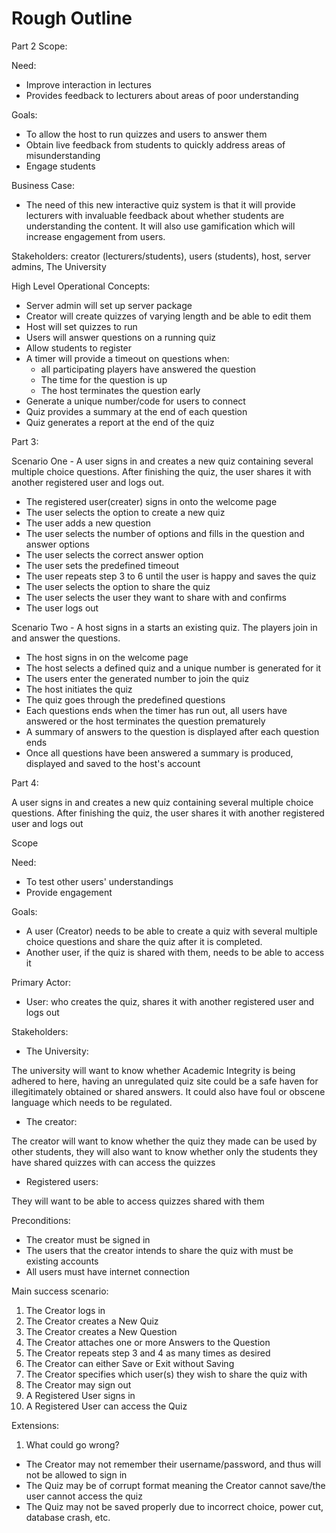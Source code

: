 # Rough Outline

Part 2 Scope:

Need:

- Improve interaction in lectures
- Provides feedback to lecturers about areas of poor understanding

Goals:

- To allow the host to run quizzes and users to answer them
- Obtain live feedback from students to quickly address areas of misunderstanding
- Engage students

Business Case:

- The need of this new interactive quiz system is that it will provide lecturers
with invaluable feedback about whether students are understanding the content. It will also
use gamification which will increase engagement from users.

Stakeholders: creator (lecturers/students), users (students), host, server admins, The University

High Level Operational Concepts:

- Server admin will set up server package
- Creator will create quizzes of varying length and be able to edit them
- Host will set quizzes to run
- Users will answer questions on a running quiz
- Allow students to register
- A timer will provide a timeout on questions when:
  - all participating players have answered the question
  - The time for the question is up
  - The host terminates the question early
- Generate a unique number/code for users to connect
- Quiz provides a summary at the end of each question
- Quiz generates a report at the end of the quiz

Part 3:

Scenario One - A user signs in and creates a new quiz containing several multiple choice questions. After finishing the quiz, the user shares it with another registered user and logs out.
- The registered user(creater) signs in onto the welcome page
- The user selects the option to create a new quiz
- The user adds a new question
- The user selects the number of options and fills in the question and answer options
- The user selects the correct answer option
- The user sets the predefined timeout
- The user repeats step 3 to 6 until the user is happy and saves the quiz
- The user selects the option to share the quiz
- The user selects the user they want to share with and confirms
- The user logs out

Scenario Two - A host signs in a starts an existing quiz. The players join in and answer the questions.
- The host signs in on the welcome page
- The host selects a defined quiz and a unique number is generated for it
- The users enter the generated number to join the quiz
- The host initiates the quiz
- The quiz goes through the predefined questions
- Each questions ends when the timer has run out, all users have answered or the host terminates the question prematurely
- A summary of answers to the question is displayed after each question ends
- Once all questions have been answered a summary is produced, displayed and saved to the host's account

Part 4:

A user signs in and creates a new quiz containing several multiple choice
questions. After finishing the quiz, the user shares it with another registered
user and logs out

Scope

Need:
- To test other users' understandings
- Provide engagement

Goals:
- A user (Creator) needs to be able to create a quiz with several multiple choice
questions and share the quiz after it is completed.
- Another user, if the quiz is shared with them, needs to be able to access it

Primary Actor:
- User:
	who creates the quiz, shares it with another registered user and logs out

Stakeholders:

- The University:

The university will want to know whether Academic Integrity is being adhered to here,
having an unregulated quiz site could be a safe haven for illegitimately obtained or shared
answers. It could also have foul or obscene language which needs to be regulated.

- The creator:

The creator will want to know whether the quiz they made can be used by other students,
they will also want to know whether only the students they have shared quizzes with can
access the quizzes

- Registered users:

They will want to be able to access quizzes shared with them

Preconditions:

- The creator must be signed in
- The users that the creator intends to share the quiz with must be existing accounts
- All users must have internet connection

Main success scenario:

1) The Creator logs in
2) The Creator creates a New Quiz
3) The Creator creates a New Question
4) The Creator attaches one or more Answers to the Question
5) The Creator repeats step 3 and 4 as many times as desired
6) The Creator can either Save or Exit without Saving
7) The Creator specifies which user(s) they wish to share the quiz with
8) The Creator may sign out
8) A Registered User signs in
9) A Registered User can access the Quiz

Extensions:

1) What could go wrong?

- The Creator may not remember their username/password, and thus will not be allowed to sign in
- The Quiz may be of corrupt format meaning the Creator cannot save/the user cannot access the quiz
- The Quiz may not be saved properly due to incorrect choice, power cut, database crash, etc.
